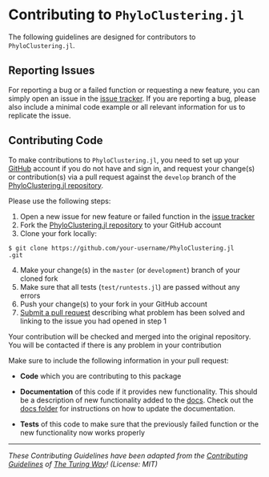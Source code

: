 # Contributing to `PhyloClustering.jl`

The following guidelines are designed for contributors to `PhyloClustering.jl`. 

## Reporting Issues

For reporting a bug or a failed function or requesting a new feature, you can simply open an issue in the [issue tracker](https://github.com/solislemuslab/PhyloClustering.jl/issues). If you are reporting a bug, please also include a minimal code example or all relevant information for us to replicate the issue.

## Contributing Code

To make contributions to `PhyloClustering.jl`, you need to set up your [GitHub](https://github.com) 
account if you do not have and sign in, and request your change(s) or contribution(s) via 
a pull request against the ``develop``
branch of the [PhyloClustering.jl repository](https://github.com/solislemuslab/PhyloClustering.jl
). 

Please use the following steps:

1. Open a new issue for new feature or failed function in the [issue tracker](https://github.com/solislemuslab/PhyloClustering.jl/issues)
2. Fork the [PhyloClustering.jl repository](https://github.com/solislemuslab/PhyloClustering.jl
) to your GitHub account
3. Clone your fork locally:
```
$ git clone https://github.com/your-username/PhyloClustering.jl
.git
```   
4. Make your change(s) in the `master` (or `development`) branch of your cloned fork
5. Make sure that all tests (`test/runtests.jl`) are passed without any errors
6. Push your change(s) to your fork in your GitHub account
7. [Submit a pull request](https://github.com/solislemuslab/PhyloClustering.jl/pulls) describing what problem has been solved and linking to the issue you had opened in step 1

Your contribution will be checked and merged into the original repository. You will be contacted if there is any problem in your contribution

Make sure to include the following information in your pull request:

* **Code** which you are contributing to this package

* **Documentation** of this code if it provides new functionality. This should be a description of new functionality added to the [docs](https://solislemuslab.github.io/PhyloClustering.jl/dev/). Check out the [docs folder](https://github.com/solislemuslab/PhyloClustering.jl/tree/master/docs) for instructions on how to update the documentation.

- **Tests** of this code to make sure that the previously failed function or the new functionality now works properly


---

_These Contributing Guidelines have been adapted from the [Contributing Guidelines](https://github.com/atomneb/AtomNeb-py/blob/master/CONTRIBUTING.md) of [The Turing Way](https://github.com/atomneb/AtomNeb-py)! (License: MIT)_

